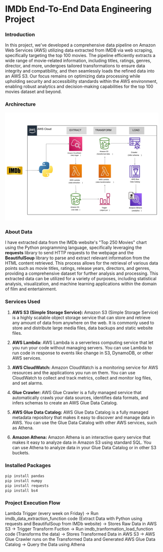 # IMDb End-To-End Data Engineering Project

### Introduction
In this project, we've developed a comprehensive data pipeline on Amazon Web Services (AWS) utilizing data extracted from IMDB via web scraping, specifically targeting the top 100 movies. The pipeline efficiently extracts a wide range of movie-related information, including titles, ratings, genres, director, and more, undergoes tailored transformations to ensure data integrity and compatibility, and then seamlessly loads the refined data into an AWS S3. Our focus remains on optimizing data processing while upholding security and accessibility standards within the AWS environment, enabling robust analytics and decision-making capabilities for the top 100 movies dataset and beyond.

### Archirecture
![Architecture Diagram](https://github.com/atuljha062/imdb-end-to-end-data-engineering-project/blob/main/imdb-end-to-end-data-engineering-project-diagram.jpg)

### About Data

I have extracted data from the IMDb website's "Top 250 Movies" chart using the Python programming language, specifically leveraging the **requests** library to send HTTP requests to the webpage and the **BeautifulSoup** library to parse and extract relevant information from the HTML content retrieved. This process allows for the retrieval of various data points such as movie titles, ratings, release years, directors, and genres, providing a comprehensive dataset for further analysis and processing. This extracted data can be utilized for a variety of purposes, including statistical analysis, visualization, and machine learning applications within the domain of film and entertainment.

### Services Used
1. **AWS S3 (Simple Storage Service):** Amazon S3 (Simple Storage Service) is a highly scalable object storage service that can store and retrieve any amount of data from anywhere on the web. It is commonly used to store and distribute large media files, data backups and static website files.
  
2. **AWS Lambda:** AWS Lambda is a serverless computing service that let you run your code without managing servers. You can use Lambda to run code in response to events like change in S3, DynamoDB, or other AWS services.
   
3. **AWS CloudWatch:** Amazon CloudWatch is a monitoring service for AWS resources and the applications you run on them. You can use CloudWatch to collect and track metrics, collect and monitor log files, and set alarms.

4. **Glue Crawler:** AWS Glue Crawler is a fully managed service that automatically crawls your data sources, identifies data formats, and infers schemas to create an AWS Glue Data Catalog.

5. **AWS Glue Data Catalog:** AWS Glue Data Catalog is a fully managed metadata repository that makes it easy to discover and manage data in AWS. You can use the Glue Data Catalog with other AWS services, such as Athena.

6. **Amazon Athena:** Amazon Athena is an interactive query service that makes it easy to analyze data in Amazon S3 using standard SQL. You can use Athena to analyze data in your Glue Data Catalog or in other S3 buckets.


### Installed Packages
```
pip install pandas
pip install numpy
pip install requests
pip install bs4
```

### Project Execution Flow
Lambda Trigger (every week on Friday) -> Run imdb_data_extraction_function code (Extract Data with Python using requests and BeautifulSoup from IMDb website) -> Stores Raw Data in AWS S3 -> Trigger Transform Fuction -> Run imdb_tranformation_load_function code (Transforms the data) -> Stores Transformed Data in AWS S3 -> AWS Glue Crawler runs on the Transformed Data and Generated AWS Glue Data Catalog -> Query the Data using Athena

